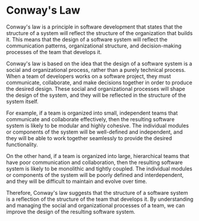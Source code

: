 # Conway's Law

Conway's law is a principle in software development that states that the
structure of a system will reflect the structure of the organization that builds
it. This means that the design of a software system will reflect the
communication patterns, organizational structure, and decision-making processes
of the team that develops it.

Conway's law is based on the idea that the design of a software system is a
social and organizational process, rather than a purely technical process. When
a team of developers works on a software project, they must communicate,
collaborate, and make decisions together in order to produce the desired design.
These social and organizational processes will shape the design of the system,
and they will be reflected in the structure of the system itself.

For example, if a team is organized into small, independent teams that
communicate and collaborate effectively, then the resulting software system is
likely to be modular and highly cohesive. The individual modules or components
of the system will be well-defined and independent, and they will be able to
work together seamlessly to provide the desired functionality.

On the other hand, if a team is organized into large, hierarchical teams that
have poor communication and collaboration, then the resulting software system is
likely to be monolithic and tightly coupled. The individual modules or
components of the system will be poorly defined and interdependent, and they
will be difficult to maintain and evolve over time.

Therefore, Conway's law suggests that the structure of a software system is a
reflection of the structure of the team that develops it. By understanding and
managing the social and organizational processes of a team, we can improve the
design of the resulting software system.
